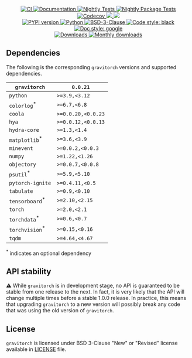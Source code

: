 <p align="center">
    <a href="https://github.com/durandtibo/gravitorch/actions">
        <img alt="CI" src="https://github.com/durandtibo/gravitorch/workflows/CI/badge.svg">
    </a>
    <a href="https://durandtibo.github.io/gravitorch/">
        <img alt="Documentation" src="https://github.com/durandtibo/gravitorch/workflows/Documentation/badge.svg">
    </a>
    <a href="https://github.com/durandtibo/gravitorch/actions">
        <img alt="Nightly Tests" src="https://github.com/durandtibo/gravitorch/workflows/Nightly%20Tests/badge.svg">
    </a>
    <a href="https://github.com/durandtibo/gravitorch/actions">
        <img alt="Nightly Package Tests" src="https://github.com/durandtibo/gravitorch/workflows/Nightly%20Package%20Tests/badge.svg">
    </a>
    <br/>
    <a href="https://codecov.io/gh/durandtibo/gravitorch">
        <img alt="Codecov" src="https://codecov.io/gh/durandtibo/gravitorch/branch/main/graph/badge.svg">
    </a>
    <a href="https://codeclimate.com/github/durandtibo/gravitorch/maintainability">
        <img src="https://api.codeclimate.com/v1/badges/cbedbd2a20bf2a21cf22/maintainability" />
    </a>
    <a href="https://codeclimate.com/github/durandtibo/gravitorch/test_coverage">
        <img src="https://api.codeclimate.com/v1/badges/cbedbd2a20bf2a21cf22/test_coverage" />
    </a>
    <br/>
    <a href="https://pypi.org/project/gravitorch/">
        <img alt="PYPI version" src="https://img.shields.io/pypi/v/gravitorch">
    </a>
    <a href="https://pypi.org/project/gravitorch/">
        <img alt="Python" src="https://img.shields.io/pypi/pyversions/gravitorch.svg">
    </a>
    <a href="https://opensource.org/licenses/BSD-3-Clause">
        <img alt="BSD-3-Clause" src="https://img.shields.io/pypi/l/gravitorch">
    </a>
    <a href="https://github.com/psf/black">
        <img  alt="Code style: black" src="https://img.shields.io/badge/code%20style-black-000000.svg">
    </a>
    <a href="https://google.github.io/styleguide/pyguide.html#s3.8-comments-and-docstrings">
        <img  alt="Doc style: google" src="https://img.shields.io/badge/%20style-google-3666d6.svg">
    </a>
    <br/>
    <a href="https://pepy.tech/project/gravitorch">
        <img  alt="Downloads" src="https://static.pepy.tech/badge/gravitorch">
    </a>
    <a href="https://pepy.tech/project/gravitorch">
        <img  alt="Monthly downloads" src="https://static.pepy.tech/badge/gravitorch/month">
    </a>
    <br/>
</p>

## Dependencies

The following is the corresponding `gravitorch` versions and supported dependencies.

[//]: # (| `gravitorch` | `coola`            | `hya`              | `hydra-core` | `minevent`       | `numpy`        | `objectory`      | `torch`      | `python`      |)

[//]: # (|--------------|--------------------|--------------------|--------------|------------------|----------------|------------------|--------------|---------------|)

[//]: # (| `0.0.21`     | `>=0.0.20,<0.0.23` | `>=0.0.12,<0.0.13` | `>=1.3,<1.4` | `>=0.0.2,<0.0.3` | `>=1.22,<1.26` | `>=0.0.7,<0.0.8` | `>=2.0,<2.1` | `>=3.9,<3.12` |)

| `gravitorch`              | `0.0.21`           |
|---------------------------|--------------------|
| `python`                  | `>=3.9,<3.12`      |
| `colorlog`<sup>*</sup>    | `>=6.7,<6.8`       |
| `coola`                   | `>=0.0.20,<0.0.23` |
| `hya`                     | `>=0.0.12,<0.0.13` |
| `hydra-core`              | `>=1.3,<1.4`       |
| `matplotlib`<sup>*</sup>  | `>=3.6,<3.9`       |
| `minevent`                | `>=0.0.2,<0.0.3`   |
| `numpy`                   | `>=1.22,<1.26`     |
| `objectory`               | `>=0.0.7,<0.0.8`   |
| `psutil`<sup>*</sup>      | `>=5.9,<5.10`      |
| `pytorch-ignite`          | `>=0.4.11,<0.5`    |
| `tabulate`                | `>=0.9,<0.10`      |
| `tensorboard`<sup>*</sup> | `>=2.10,<2.15`     |
| `torch`                   | `>=2.0,<2.1`       |
| `torchdata`<sup>*</sup>   | `>=0.6,<0.7`       |
| `torchvision`<sup>*</sup> | `>=0.15,<0.16`     |
| `tqdm`                    | `>=4.64,<4.67`     |

<sup>*</sup> indicates an optional dependency

## API stability

:warning: While `gravitorch` is in development stage, no API is guaranteed to be stable from one
release to the next. In fact, it is very likely that the API will change multiple times before a
stable 1.0.0 release. In practice, this means that upgrading `gravitorch` to a new version will
possibly break any code that was using the old version of `gravitorch`.

## License

`gravitorch` is licensed under BSD 3-Clause "New" or "Revised" license available
in [LICENSE](LICENSE) file.
